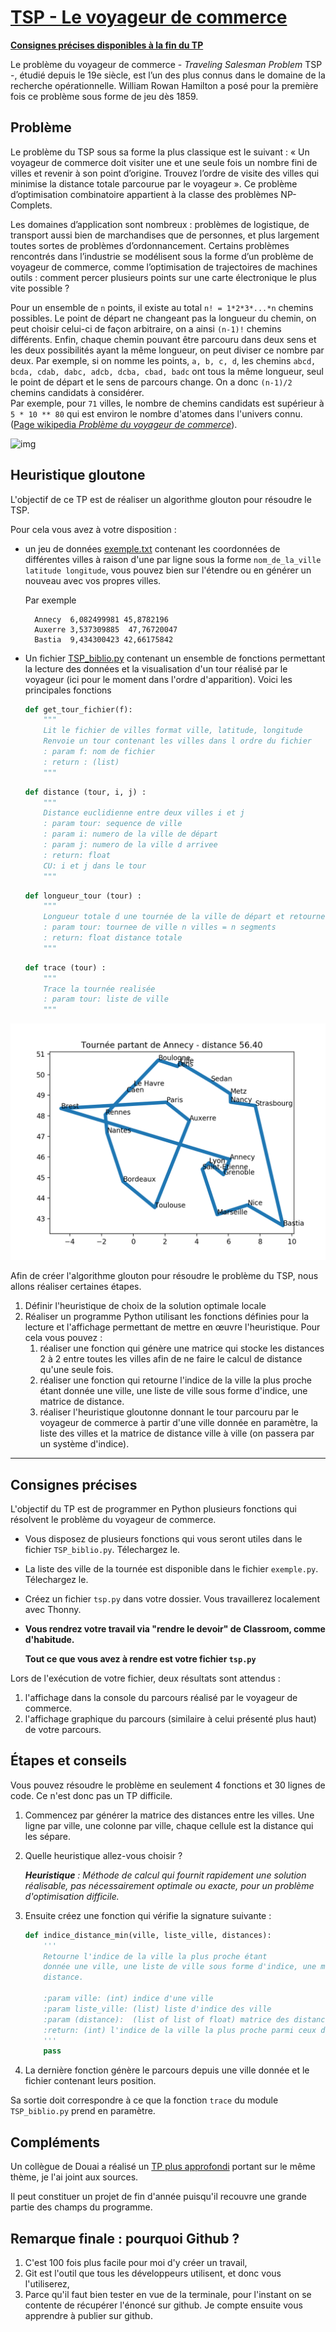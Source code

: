 # [TSP - Le voyageur de commerce](https://github.com/qkzk/data_colab/tree/master/TSP)

**[Consignes précises disponibles à la fin du TP](https://github.com/qkzk/data_colab/tree/master/TSP#consignes-pr%C3%A9cises)**

Le problème du voyageur de commerce - _Traveling Salesman Problem_
TSP -, étudié depuis le 19e siècle, est l’un des plus connus dans le domaine de la recherche opérationnelle. William Rowan Hamilton a posé pour la première fois ce problème sous forme de jeu dès 1859.

## Problème

Le problème du TSP sous sa forme la plus classique est le suivant : « Un voyageur de commerce doit visiter une et une seule fois un nombre fini de villes et revenir à son point d’origine. Trouvez l’ordre de visite des villes qui minimise la distance totale parcourue par le voyageur ». Ce problème d’optimisation combinatoire appartient à la classe des problèmes NP-Complets.

Les domaines d’application sont nombreux : problèmes de logistique, de transport aussi bien de marchandises que de personnes, et plus largement toutes sortes de problèmes d’ordonnancement. Certains problèmes rencontrés dans l’industrie se modélisent sous la forme d’un problème de voyageur de commerce, comme l’optimisation de trajectoires de machines outils : comment percer plusieurs points sur une carte électronique le plus vite possible ?

Pour un ensemble de `n` points, il existe au total `n! = 1*2*3*...*n` chemins
possibles. Le point de départ ne changeant pas la longueur du chemin,
on peut choisir celui-ci de façon arbitraire, on a ainsi `(n-1)!`
chemins différents. Enfin, chaque chemin pouvant être parcouru dans
deux sens et les deux possibilités ayant la même longueur, on peut
diviser ce nombre par deux. Par exemple, si on nomme les points, `a,
b, c, d`, les chemins `abcd, bcda, cdab, dabc, adcb, dcba, cbad,
badc` ont tous la même longueur, seul le point de départ et le sens
de parcours change. On a donc `(n-1)/2` chemins candidats
à considérer. \
Par exemple, pour `71` villes, le nombre de chemins candidats est
supérieur à `5 * 10 ** 80` qui est environ le nombre d'atomes dans l'univers
connu. \
([Page wikipedia _Problème du voyageur de commerce_](https://fr.wikipedia.org/wiki/Problème_du_voyageur_de_commerce)).

![img](http://helios.mi.parisdescartes.fr/~moisan/gtnum/data/recuit/car54.jpg)

## Heuristique gloutone

L'objectif de ce TP est de réaliser un algorithme glouton pour résoudre le TSP.

Pour cela vous avez à votre disposition :

- un jeu de données [exemple.txt](exemple.txt)  contenant les
  coordonnées de différentes villes à raison d'une par ligne sous la
  forme `nom_de_la_ville latitude longitude`, vous pouvez bien sur
  l'étendre ou en générer un nouveau avec vos propres villes.

  Par exemple

  ```
    Annecy	6,082499981	45,8782196
    Auxerre	3,537309885	 47,76720047
    Bastia	9,434300423	42,66175842
  ```

- Un fichier [TSP_biblio.py](TSP_biblio.py) contenant un ensemble de fonctions permettant la lecture des données et la visualisation d'un tour réalisé par le voyageur (ici pour le moment dans l'ordre d'apparition). Voici les principales fonctions

    ```python
    def get_tour_fichier(f):
        """
        Lit le fichier de villes format ville, latitude, longitude
        Renvoie un tour contenant les villes dans l ordre du fichier
        : param f: nom de fichier
        : return : (list)
        """
    ```

    ```python
    def distance (tour, i, j) :
        """
        Distance euclidienne entre deux villes i et j
        : param tour: sequence de ville
        : param i: numero de la ville de départ
        : param j: numero de la ville d arrivee
        : return: float
        CU: i et j dans le tour
        """
    ```

    ```python
    def longueur_tour (tour) :
        """
        Longueur totale d une tournée de la ville de départ et retourne à la ville de départ
        : param tour: tournee de ville n villes = n segments
        : return: float distance totale
        """
    ```

    ```python
    def trace (tour) :
        """
        Trace la tournée realisée
        : param tour: liste de ville
        """
    ```


![Tournée Annecy (plus proche voisin)](tournee_Annecy_ppv.png)

Afin de créer l'algorithme glouton pour résoudre le problème du TSP, nous allons réaliser certaines étapes.

1. Définir l'heuristique de choix de la solution optimale locale
2. Réaliser un programme Python utilisant les fonctions définies pour la lecture et l'affichage permettant de mettre en œuvre l'heuristique. Pour cela vous pouvez :
   1. réaliser une fonction qui génère une matrice qui stocke les distances 2 à 2 entre toutes les villes afin de ne faire le calcul de distance qu'une seule fois.
   2. réaliser une fonction qui retourne l'indice de la ville la plus proche étant donnée une ville, une liste de ville sous forme d'indice, une matrice de distance.
   3. réaliser l'heuristique gloutonne donnant le tour parcouru par le voyageur de commerce à partir d'une ville donnée en paramètre, la liste des villes et la matrice de distance ville à ville (on passera par un système d'indice).

---

## Consignes précises

L'objectif du TP est de programmer en Python plusieurs fonctions qui résolvent le problème du voyageur de commerce.

* Vous disposez de plusieurs fonctions qui vous seront utiles dans le fichier `TSP_biblio.py`. Télechargez le.
* La liste des ville de la tournée est disponible dans le fichier `exemple.py`. Télechargez le.
* Créez un fichier `tsp.py` dans votre dossier. Vous travaillerez localement avec Thonny.
* **Vous rendrez votre travail via "rendre le devoir" de Classroom, comme d'habitude.**

    **Tout ce que vous avez à rendre est votre fichier `tsp.py`**

Lors de l'exécution de votre fichier, deux résultats sont attendus :

1. l'affichage dans la console du parcours réalisé par le voyageur de commerce.
2. l'affichage graphique du parcours (similaire à celui présenté plus haut) de votre parcours.

## Étapes et conseils

Vous pouvez résoudre le problème en seulement 4 fonctions et 30 lignes de code.
Ce n'est donc pas un TP difficile.

1. Commencez par générer la matrice des distances entre les villes. Une ligne par ville, une colonne par ville, chaque cellule est la distance qui les sépare.
2. Quelle heuristique allez-vous choisir ?

    _**Heuristique** : Méthode de calcul qui fournit rapidement une solution réalisable, pas nécessairement optimale ou exacte, pour un problème d'optimisation difficile._
3. Ensuite créez une fonction qui vérifie la signature suivante :

    ~~~python
    def indice_distance_min(ville, liste_ville, distances):
        '''
        Retourne l'indice de la ville la plus proche étant
        donnée une ville, une liste de ville sous forme d'indice, une matrice de
        distance.

        :param ville: (int) indice d'une ville
        :param liste_ville: (list) liste d'indice des ville
        :param (distance):  (list of list of float) matrice des distances
        :return: (int) l'indice de la ville la plus proche parmi ceux de la liste
        '''
        pass
    ~~~
4. La dernière fonction génère le parcours depuis une ville donnée et le fichier
  contenant leurs position.

  Sa sortie doit correspondre à ce que la fonction `trace` du module `TSP_biblio.py`
  prend en paramètre.


## Compléments

Un collègue de Douai a réalisé un [TP plus approfondi](tour_de_France_d_Alice) portant sur le même thème,
je l'ai joint aux sources.

Il peut constituer un projet de fin d'année puisqu'il recouvre une grande partie
des champs du programme.


## Remarque finale : pourquoi Github ?

1. C'est 100 fois plus facile pour moi d'y créer un travail,
2. Git est l'outil que tous les développeurs utilisent, et donc vous l'utiliserez,
3. Parce qu'il faut bien tester en vue de la terminale, pour l'instant on se contente de récupérer l'énoncé sur github. Je compte ensuite vous apprendre à publier sur github.
